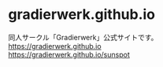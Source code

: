 # gradierwerk.github.io

同人サークル「Gradierwerk」公式サイトです。  
<https://gradierwerk.github.io>  
<https://gradierwerk.github.io/sunspot>  
